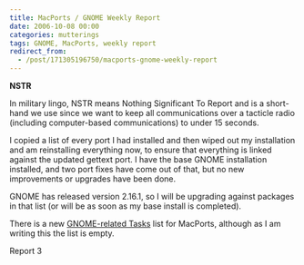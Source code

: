 ```yaml
---
title: MacPorts / GNOME Weekly Report
date: 2006-10-08 00:00
categories: mutterings
tags: GNOME, MacPorts, weekly report
redirect_from:
  - /post/171305196750/macports-gnome-weekly-report
---
```

__NSTR__

In military lingo, NSTR means Nothing Significant To Report and is a short-hand we use since we want to keep all communications over a tacticle radio (including computer-based communications) to under 15 seconds.

I copied a list of every port I had installed and then wiped out my installation and am reinstalling everything now, to ensure that everything is linked against the updated gettext port. I have the base GNOME installation installed, and two port fixes have come out of that, but no new improvements or upgrades have been done.

GNOME has released version 2.16.1, so I will be upgrading against packages in that list (or will be as soon as my base install is completed).

There is a new [GNOME-related Tasks](http://svn.macosforge.org/projects/macports/query?status=new&amp;status=assigned&amp;status=reopened&amp;verbose=1&amp;keywords=%7EGNOME&amp;type=task&amp;order=priority) list for MacPorts, although as I am writing this the list is empty.

Report 3
